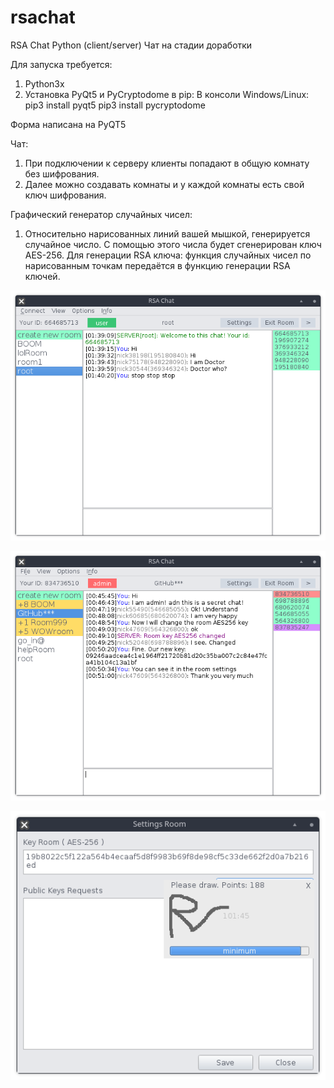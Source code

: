 # rsachat
RSA Chat Python (client/server) Чат на стадии доработки

Для запуска требуется:
1. Python3x
2. Установка PyQt5 и PyCryptodome в pip:
    В консоли Windows/Linux:
    pip3 install pyqt5
    pip3 install pycryptodome

Форма написана на PyQT5

Чат:
1. При подключении к серверу клиенты попадают в общую комнату без шифрования.
2. Далее можно создавать комнаты и у каждой комнаты есть свой ключ шифрования.

Графический генератор случайных чисел:
1. Относительно нарисованных линий вашей мышкой, генерируется случайное число. С помощью этого числа будет сгенерирован ключ AES-256. Для генерации RSA ключа: функция случайных чисел по нарисованным точкам передаётся в функцию генерации RSA ключей.

![programm](screenshots/screenshots_main.png)

![programm](screenshots/screenshots_mainRoom.png)

![programm](screenshots/screenshots_SettingsRoom.png)
